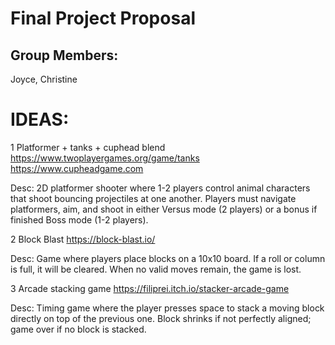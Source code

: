 # Final Project Proposal

## Group Members:

Joyce, Christine

# IDEAS:

1 Platformer + tanks + cuphead blend
https://www.twoplayergames.org/game/tanks
https://www.cupheadgame.com

Desc: 2D platformer shooter where 1-2 players control animal characters that shoot bouncing projectiles at one another. Players must navigate platformers, aim, and shoot in either Versus mode (2 players) or a bonus if finished Boss mode (1-2 players).

2 Block Blast
https://block-blast.io/

Desc: Game where players place blocks on a 10x10 board. If a roll or column is full, it will be cleared. When no valid moves remain, the game is lost.

3 Arcade stacking game
https://filiprei.itch.io/stacker-arcade-game

Desc: Timing game where the player presses space to stack a moving block directly on top of the previous one. Block shrinks if not perfectly aligned; game over if no block is stacked.
